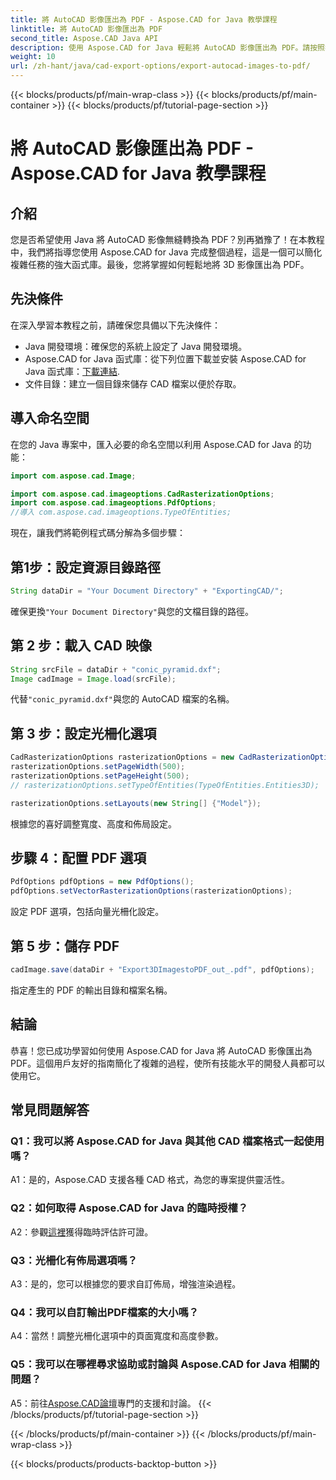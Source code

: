 ```yaml
---
title: 將 AutoCAD 影像匯出為 PDF - Aspose.CAD for Java 教學課程
linktitle: 將 AutoCAD 影像匯出為 PDF
second_title: Aspose.CAD Java API
description: 使用 Aspose.CAD for Java 輕鬆將 AutoCAD 影像匯出為 PDF。請按照我們的逐步指南進行無縫整合。
weight: 10
url: /zh-hant/java/cad-export-options/export-autocad-images-to-pdf/
---
```


{{< blocks/products/pf/main-wrap-class >}}
{{< blocks/products/pf/main-container >}}
{{< blocks/products/pf/tutorial-page-section >}}

# 將 AutoCAD 影像匯出為 PDF - Aspose.CAD for Java 教學課程

## 介紹

您是否希望使用 Java 將 AutoCAD 影像無縫轉換為 PDF？別再猶豫了！在本教程中，我們將指導您使用 Aspose.CAD for Java 完成整個過程，這是一個可以簡化複雜任務的強大函式庫。最後，您將掌握如何輕鬆地將 3D 影像匯出為 PDF。

## 先決條件

在深入學習本教程之前，請確保您具備以下先決條件：

- Java 開發環境：確保您的系統上設定了 Java 開發環境。
-  Aspose.CAD for Java 函式庫：從下列位置下載並安裝 Aspose.CAD for Java 函式庫：[下載連結](https://releases.aspose.com/cad/java/).
- 文件目錄：建立一個目錄來儲存 CAD 檔案以便於存取。

## 導入命名空間

在您的 Java 專案中，匯入必要的命名空間以利用 Aspose.CAD for Java 的功能：

```java
import com.aspose.cad.Image;

import com.aspose.cad.imageoptions.CadRasterizationOptions;
import com.aspose.cad.imageoptions.PdfOptions;
//導入 com.aspose.cad.imageoptions.TypeOfEntities;
```

現在，讓我們將範例程式碼分解為多個步驟：

## 第1步：設定資源目錄路徑

```java
String dataDir = "Your Document Directory" + "ExportingCAD/";
```

確保更換`"Your Document Directory"`與您的文檔目錄的路徑。

## 第 2 步：載入 CAD 映像

```java
String srcFile = dataDir + "conic_pyramid.dxf";
Image cadImage = Image.load(srcFile);
```

代替`"conic_pyramid.dxf"`與您的 AutoCAD 檔案的名稱。

## 第 3 步：設定光柵化選項

```java
CadRasterizationOptions rasterizationOptions = new CadRasterizationOptions();
rasterizationOptions.setPageWidth(500);
rasterizationOptions.setPageHeight(500);
// rasterizationOptions.setTypeOfEntities(TypeOfEntities.Entities3D);

rasterizationOptions.setLayouts(new String[] {"Model"});
```

根據您的喜好調整寬度、高度和佈局設定。

## 步驟 4：配置 PDF 選項

```java
PdfOptions pdfOptions = new PdfOptions();
pdfOptions.setVectorRasterizationOptions(rasterizationOptions);
```

設定 PDF 選項，包括向量光柵化設定。

## 第 5 步：儲存 PDF

```java
cadImage.save(dataDir + "Export3DImagestoPDF_out_.pdf", pdfOptions);
```

指定產生的 PDF 的輸出目錄和檔案名稱。

## 結論

恭喜！您已成功學習如何使用 Aspose.CAD for Java 將 AutoCAD 影像匯出為 PDF。這個用戶友好的指南簡化了複雜的過程，使所有技能水平的開發人員都可以使用它。

## 常見問題解答

### Q1：我可以將 Aspose.CAD for Java 與其他 CAD 檔案格式一起使用嗎？

A1：是的，Aspose.CAD 支援各種 CAD 格式，為您的專案提供靈活性。

### Q2：如何取得 Aspose.CAD for Java 的臨時授權？

 A2：參觀[這裡](https://purchase.aspose.com/temporary-license/)獲得臨時評估許可證。

### Q3：光柵化有佈局選項嗎？

A3：是的，您可以根據您的要求自訂佈局，增強渲染過程。

### Q4：我可以自訂輸出PDF檔案的大小嗎？

A4：當然！調整光柵化選項中的頁面寬度和高度參數。

### Q5：我可以在哪裡尋求協助或討論與 Aspose.CAD for Java 相關的問題？

 A5：前往[Aspose.CAD論壇](https://forum.aspose.com/c/cad/19)專門的支援和討論。
{{< /blocks/products/pf/tutorial-page-section >}}

{{< /blocks/products/pf/main-container >}}
{{< /blocks/products/pf/main-wrap-class >}}

{{< blocks/products/products-backtop-button >}}
